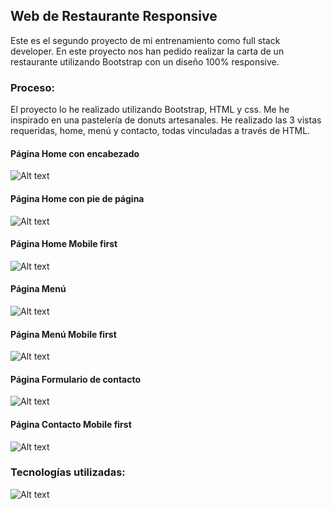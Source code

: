 ##         Web de Restaurante Responsive  

Este es el segundo proyecto de mi entrenamiento como full stack developer. En este proyecto nos han pedido realizar la carta de un restaurante utilizando Bootstrap con un diseño 100% responsive.  

### Proceso:
El proyecto lo he realizado utilizando Bootstrap, HTML y css. Me he inspirado en una pastelería de donuts artesanales. He realizado las 3 vistas requeridas, home, menú y contacto, todas vinculadas a través de HTML.

#### Página Home con encabezado
![Alt text](img/home%201.jpg)
#### Página Home con pie de página
![Alt text](img/home%202.jpg)

#### Página Home Mobile first
![Alt text](img/responsive%20home.jpg)

#### Página Menú
![Alt text](img/menu1.jpg)

#### Página Menú Mobile first
![Alt text](img/responsive%20menu.jpg)

#### Página Formulario de contacto
![Alt text](img/form.jpg)

#### Página Contacto Mobile first
![Alt text](img/responsive%20form.jpg)



### Tecnologías utilizadas: 

![Alt text](img/tecnologías.jpg)
